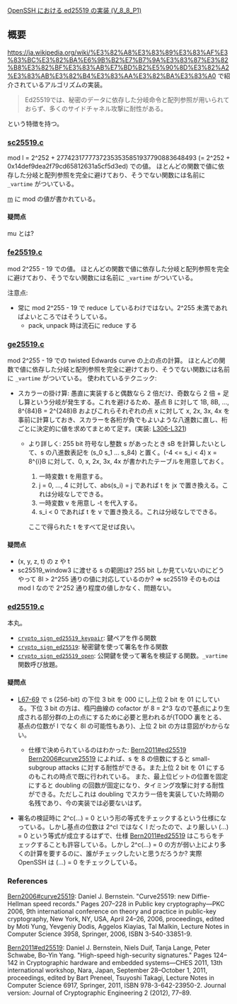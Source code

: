 [OpenSSH における ed25519 の実装 (V_8_8_P1)](https://github.com/openssh/openssh-portable/blob/V_8_8_P1/ed25519.c)
## 概要
https://ja.wikipedia.org/wiki/%E3%82%A8%E3%83%89%E3%83%AF%E3%83%BC%E3%82%BA%E6%9B%B2%E7%B7%9A%E3%83%87%E3%82%B8%E3%82%BF%E3%83%AB%E7%BD%B2%E5%90%8D%E3%82%A2%E3%83%AB%E3%82%B4%E3%83%AA%E3%82%BA%E3%83%A0 で紹介されているアルゴリズムの実装。

> Ed25519では、秘密のデータに依存した分岐命令と配列参照が用いられておらず、多くのサイドチャネル攻撃に耐性がある。

という特徴を持つ。


### [sc25519.c](https://github.com/openssh/openssh-portable/blob/V_8_8_P1/sc25519.c)
mod l = 2^252 +  27742317777372353535851937790883648493 (= 2^252 + 0x14def9dea2f79cd65812631a5cf5d3ed) での値。
ほとんどの関数で値に依存した分岐と配列参照を完全に避けており、そうでない関数には名前に `_vartime` がついている。

[m](https://github.com/openssh/openssh-portable/blob/V_8_8_P1/sc25519.c#L15-L16) に mod の値が書かれている。

#### 疑問点
mu とは?

### [fe25519.c](https://github.com/openssh/openssh-portable/blob/V_8_8_P1/fe25519.c)
mod 2^255 - 19 での値。
ほとんどの関数で値に依存した分岐と配列参照を完全に避けており、そうでない関数には名前に `_vartime` がついている。

注意点:
- 常に mod 2^255 - 19 で reduce しているわけではない。2^255 未満であればよいところではそうしている。
  - pack, unpack 時は流石に reduce する

### [ge25519.c](https://github.com/openssh/openssh-portable/blob/V_8_8_P1/ge25519.c)
mod 2^255 - 19 での twisted Edwards curve の上の点の計算。
ほとんどの関数で値に依存した分岐と配列参照を完全に避けており、そうでない関数には名前に `_vartime` がついている。
使われているテクニック:
- スカラーの掛け算: 愚直に実装すると偶数なら 2 倍だけ、奇数なら 2 倍 + 足し算という分岐が発生する。これを避けるため、基点 B に対して 1B, 8B, ..., 8^{84}B = 2^{248}B およびこれらそれぞれの点 x に対して x, 2x, 3x, 4x を事前に計算しておき、スカラーを各桁が負でもよいような八進数に直し、桁ごとに決定的に値を求めてまとめて足す。(実装: [L306-L321](https://github.com/openssh/openssh-portable/blob/V_8_8_P1/ge25519.c#L306-L321))
  - より詳しく: 255 bit 符号なし整数 s があったとき sB を計算したいとして、s の八進数表記を (s_0 s_1 ... s_84) と置く。(-4 <= s_i < 4)
  x = 8^{i}B に対して、0, x, 2x, 3x, 4x が書かれたテーブルを用意しておく。
    1. 一時変数 t を用意する。
    1. j = 0, ..., 4 に対して、abs(s_i) = j であれば t を jx で置き換える。これは分岐なしでできる。
    1. 一時変数 v を用意し -t を代入する。
    1. s_i < 0 であれば t を v で置き換える。これは分岐なしでできる。
   
    ここで得られた t をすべて足せば良い。


#### 疑問点
- (x, y, z, t) の z や t
- sc25519_window3 に渡せる s の範囲は? 255 bit しか見ていないのにどうやって 8l > 2^255 通りの値に対応しているのか? => sc25519 そのものは mod l なので 2^252 通り程度の値しかなく、問題ない。

### [ed25519.c](https://github.com/openssh/openssh-portable/blob/V_8_8_P1/ed25519.c)

本丸。

- [`crypto_sign_ed25519_keypair`](https://github.com/openssh/openssh-portable/blob/V_8_8_P1/ed25519.c#L26-L49): 鍵ペアを作る関数
- [`crypto_sign_ed25519`](https://github.com/openssh/openssh-portable/blob/V_8_8_P1/ed25519.c#L51-L101): 秘密鍵を使って署名を作る関数
- [`crypto_sign_ed25519_open`](https://github.com/openssh/openssh-portable/blob/V_8_8_P1/ed25519.c#L103-L144): 公開鍵を使って署名を検証する関数。`_vartime` 関数呼び放題。

#### 疑問点
- [L67-69](https://github.com/openssh/openssh-portable/blob/V_8_8_P1/ed25519.c#L67-L69) で s (256-bit) の下位 3 bit を 000 にし上位 2 bit を 01 にしている。下位 3 bit の方は、楕円曲線の cofactor が 8 = 2^3 なので基点により生成される部分群の上の点にするために必要と思われるが(TODO 裏をとる、基点の位数が l でなく 8l の可能性もあり)、上位 2 bit の方は意図がわからない。
  - 仕様で決められているのはわかった: [Bern2011#ed25519]
   [Bern2006#curve25519] によれば、s を 8 の倍数にすると small-subgroup attacks に対する耐性ができる。また上位 2 bit を 01 にするのもこれの時点で既に行われている。
   また、最上位ビットの位置を固定にすると doubling の回数が固定になり、タイミング攻撃に対する耐性ができる。ただしこれは doubling でスカラー倍を実装していた時期の名残であり、今の実装では必要ないはず。

- 署名の検証時に 2^c(...) = 0 という形の等式をチェックするという仕様になっている。しかし基点の位数は 2^cl ではなく l だったので、より厳しい (...) = 0 という等式が成立するはずで、仕様 [Bern2011#ed25519] はこちらをチェックすることも許容している。しかし 2^c(...) = 0 の方が弱い上により多くの計算を要するのに、誰がチェックしたいと思うだろうか? 実際 OpenSSH は (...) = 0 をチェックしている。

### References
[Bern2006#curve25519]: Daniel J. Bernstein. "Curve25519: new Diffie-Hellman speed records." Pages 207–228 in Public key cryptography—PKC 2006, 9th international conference on theory and practice in public-key cryptography, New York, NY, USA, April 24–26, 2006, proceedings, edited by Moti Yung, Yevgeniy Dodis, Aggelos Kiayias, Tal Malkin, Lecture Notes in Computer Science 3958, Springer, 2006, ISBN 3-540-33851-9.

[Bern2011#ed25519]: Daniel J. Bernstein, Niels Duif, Tanja Lange, Peter Schwabe, Bo-Yin Yang. "High-speed high-security signatures." Pages 124–142 in Cryptographic hardware and embedded systems—CHES 2011, 13th international workshop, Nara, Japan, September 28–October 1, 2011, proceedings, edited by Bart Preneel, Tsuyoshi Takagi, Lecture Notes in Computer Science 6917, Springer, 2011, ISBN 978-3-642-23950-2. Journal version: Journal of Cryptographic Engineering 2 (2012), 77–89.

[Bern2006#curve25519]: https://cr.yp.to/ecdh/curve25519-20060209.pdf
[Bern2011#ed25519]: https://ed25519.cr.yp.to/ed25519-20110926.pdf
